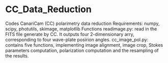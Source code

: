# CC_Data_Reduction

Codes CanariCam (CC) polarimetry data reduction 
Requirements:
numpy, scipy, photutils, skimage, matplotlib
Functions
readimage.py: read in the FITS file generate by CC. It outputs four 2-dimensionary arry, corresponding to four wave-plate posirion angles.
cc_image_pol.py: contains five functions, implementing image alignment, image crop, Stokes parameters computation, polarization computation and the resampling of the results. 

